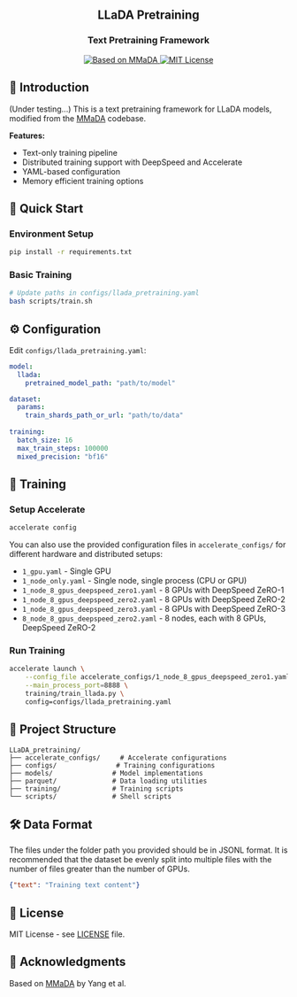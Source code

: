 <div align="center">
<br>
<h2>LLaDA Pretraining</h2>
<h3>Text Pretraining Framework</h3>
</div>

<p align="center">
  <a href="https://github.com/Gen-Verse/MMaDA">
    <img 
        src="https://img.shields.io/badge/Based%20on-MMaDA-green?logo=github&logoColor=white" 
        alt="Based on MMaDA"
    />
  </a>
  <a href="LICENSE">
    <img 
        src="https://img.shields.io/badge/License-MIT-yellow.svg" 
        alt="MIT License"
    />
  </a>
</p>

## 🌟 Introduction
(Under testing...)
This is a text pretraining framework for LLaDA models, modified from the [MMaDA](https://github.com/Gen-Verse/MMaDA) codebase.

**Features:**
- Text-only training pipeline
- Distributed training support with DeepSpeed and Accelerate
- YAML-based configuration
- Memory efficient training options

## 🚀 Quick Start

### Environment Setup
```bash
pip install -r requirements.txt
```

### Basic Training
```bash
# Update paths in configs/llada_pretraining.yaml
bash scripts/train.sh
```

## ⚙️ Configuration

Edit `configs/llada_pretraining.yaml`:

```yaml
model:
  llada:
    pretrained_model_path: "path/to/model"

dataset:
  params:
    train_shards_path_or_url: "path/to/data"
    
training:
  batch_size: 16
  max_train_steps: 100000
  mixed_precision: "bf16"
```

## 🔧 Training

### Setup Accelerate
```bash
accelerate config
```

You can also use the provided configuration files in `accelerate_configs/` for different hardware and distributed setups:
- `1_gpu.yaml` - Single GPU
- `1_node_only.yaml` - Single node, single process (CPU or GPU)
- `1_node_8_gpus_deepspeed_zero1.yaml` - 8 GPUs with DeepSpeed ZeRO-1
- `1_node_8_gpus_deepspeed_zero2.yaml` - 8 GPUs with DeepSpeed ZeRO-2
- `1_node_8_gpus_deepspeed_zero3.yaml` - 8 GPUs with DeepSpeed ZeRO-3
- `8_node_8_gpus_deepspeed_zero2.yaml` - 8 nodes, each with 8 GPUs, DeepSpeed ZeRO-2

### Run Training
```bash
accelerate launch \
    --config_file accelerate_configs/1_node_8_gpus_deepspeed_zero1.yaml \
    --main_process_port=8888 \
    training/train_llada.py \
    config=configs/llada_pretraining.yaml
```

## 📁 Project Structure

```
LLaDA_pretraining/
├── accelerate_configs/     # Accelerate configurations
├── configs/               # Training configurations
├── models/               # Model implementations
├── parquet/              # Data loading utilities
├── training/             # Training scripts
└── scripts/              # Shell scripts
```

## 🛠️ Data Format
The files under the folder path you provided should be in JSONL format. It is recommended that the dataset be evenly split into multiple files with the number of files greater than the number of GPUs.
```json
{"text": "Training text content"}
```

## 📄 License

MIT License - see [LICENSE](LICENSE) file.

## 🙏 Acknowledgments

Based on [MMaDA](https://github.com/Gen-Verse/MMaDA) by Yang et al.
